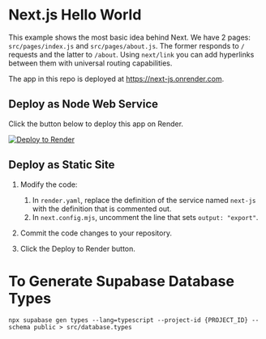 # Next.js Hello World

This example shows the most basic idea behind Next. We have 2 pages: `src/pages/index.js` and `src/pages/about.js`. The former responds to `/` requests and the latter to `/about`. Using `next/link` you can add hyperlinks between them with universal routing capabilities.

The app in this repo is deployed at https://next-js.onrender.com.

## Deploy as Node Web Service

Click the button below to deploy this app on Render.

[![Deploy to Render](https://render.com/images/deploy-to-render-button.svg)](https://render.com/deploy)

## Deploy as Static Site

1. Modify the code:

   1. In `render.yaml`, replace the definition of the service named `next-js` with the definition that is commented out.
   2. In `next.config.mjs`, uncomment the line that sets `output: "export"`.

2. Commit the code changes to your repository.

3. Click the Deploy to Render button.

# To Generate Supabase Database Types

```
npx supabase gen types --lang=typescript --project-id {PROJECT_ID} --schema public > src/database.types
```
